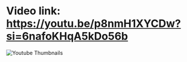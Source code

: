 # Video link: https://youtu.be/p8nmH1XYCDw?si=6nafoKHqA5kDo56b

![Youtube Thumbnails](https://github.com/EhabMagdyy/RC-Car/assets/132620660/a3053dec-a0ce-450d-87c4-1a929432fcc3)
